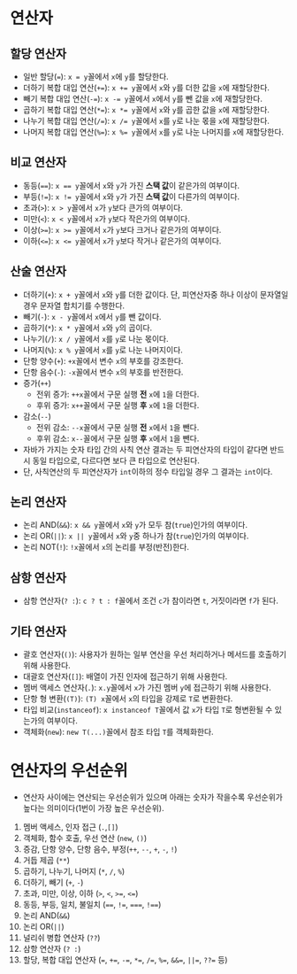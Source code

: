 # 연산자
## 할당 연산자
- 일반 할당(`=`): `x = y`꼴에서 `x`에 `y`를 할당한다.
- 더하기 복합 대입 연산(`+=`): `x += y`꼴에서 `x`와 `y`를 더한 값을 `x`에 재할당한다.
- 빼기 복합 대입 연산(`-=`): `x -= y`꼴에서 `x`에서 `y`를 뺀 값을 `x`에 재할당한다.
- 곱하기 복합 대입 연산(`*=`): `x *= y`꼴에서 `x`와 `y`를 곱한 값을 `x`에 재할당한다.
- 나누기 복합 대입 연산(`/=`): `x /= y`꼴에서 `x`를 `y`로 나눈 몫을 `x`에 재할당한다.
- 나머지 복합 대입 연산(`%=`): `x %= y`꼴에서 `x`를 `y`로 나눈 나머지를 `x`에 재할당한다.

## 비교 연산자
- 동등(`==`): `x == y`꼴에서 `x`와 `y`가 가진 **스택 값**이 같은가의 여부이다.
- 부등(`!=`): `x != y`꼴에서 `x`와 `y`가 가진 **스택 값**이 다른가의 여부이다.
- 초과(`>`): `x > y`꼴에서 `x`가 `y`보다 큰가의 여부이다.
- 미만(`<`): `x < y`꼴에서 `x`가 `y`보다 작은가의 여부이다.
- 이상(`>=`): `x >= y`꼴에서 `x`가 `y`보다 크거나 같은가의 여부이다.
- 이하(`<=`): `x <= y`꼴에서 `x`가 `y`보다 작거나 같은가의 여부이다.

## 산술 연산자
- 더하기(`+`): `x + y`꼴에서 `x`와 `y`를 더한 값이다. 단, 피연산자중 하나 이상이 문자열일 경우 문자열 합치기를 수행한다.
- 빼기(`-`): `x - y`꼴에서 `x`에서 `y`를 뺀 값이다.
- 곱하기(`*`): `x * y`꼴에서 `x`와 `y`의 곱이다.
- 나누기(`/`): `x / y`꼴에서 `x`를 `y`로 나눈 몫이다.
- 나머지(`%`): `x % y`꼴에서 `x`를 `y`로 나눈 나머지이다.
- 단항 양수(`+`): `+x`꼴에서 변수 `x`의 부호를 강조한다.
- 단항 음수(`-`): `-x`꼴에서 변수 `x`의 부호를 반전한다.
- 증가(`++`)
    - 전위 증가: `++x`꼴에서 구문 실행 **전** `x`에 `1`을 더한다.
    - 후위 증가: `x++`꼴에서 구문 실행 **후** `x`에 `1`을 더한다.
- 감소(`--`)
    - 전위 감소: `--x`꼴에서 구문 실행 **전** `x`에서 `1`을 뺀다.
    - 후위 감소: `x--`꼴에서 구문 실행 **후** `x`에서 `1`을 뺀다.
- 자바가 가지는 숫자 타입 간의 사칙 연산 결과는 두 피연산자의 타입이 같다면 반드시 동일 타입으로, 다르다면 보다 큰 타입으로 연산된다.
- 단, 사칙연산의 두 피연산자가 `int`이하의 정수 타입일 경우 그 결과는 `int`이다.

## 논리 연산자
- 논리 AND(`&&`): `x && y`꼴에서 `x`와 `y`가 모두 참(`true`)인가의 여부이다.
- 논리 OR(`||`): `x || y`꼴에서 `x`와 `y`중 하나가 참(`true`)인가의 여부이다.
- 논리 NOT(`!`): `!x`꼴에서 `x`의 논리를 부정(반전)한다.

## 삼항 연산자
- 삼항 연산자(`? :`): `c ? t : f`꼴에서 조건 `c`가 참이라면 `t`, 거짓이라면 `f`가 된다.

## 기타 연산자
- 괄호 연산자(`()`): 사용자가 원하는 일부 연산을 우선 처리하거나 메서드를 호출하기 위해 사용한다.
- 대괄호 연산자(`[]`): 배열이 가진 인자에 접근하기 위해 사용한다.
- 멤버 액세스 연산자(`.`): `x.y`꼴에서 `x`가 가진 멤버 `y`에 접근하기 위해 사용한다.
- 단항 형 변환(`(T)`): `(T) x`꼴에서 `x`의 타입을 강제로 `T`로 변환한다.
- 타입 비교(`instanceof`): `x instanceof T`꼴에서 값 `x`가 타입 `T`로 형변환될 수 있는가의 여부이다.
- 객체화(`new`): `new T(...)`꼴에서 참조 타입 `T`를 객체화한다.

# 연산자의 우선순위
- 연산자 사이에는 연산되는 우선순위가 있으며 아래는 숫자가 작을수록 우선순위가 높다는 의미이다(1번이 가장 높은 우선순위).
1. 멤버 액세스, 인자 접근 (`.`,`[]`)
2. 객체화, 함수 호출, 우선 연산 (`new`, `()`)
3. 증감, 단항 양수, 단항 음수, 부정(`++`, `--`, `+`, `-`, `!`)
4. 거듭 제곱 (`**`)
5. 곱하기, 나누기, 나머지 (`*`, `/`, `%`)
6. 더하기, 빼기 (`+`, `-`)
7. 초과, 미만, 이상, 이하 (`>`, `<`, `>=`, `<=`)
8. 동등, 부등, 일치, 불일치 (`==`, `!=`, `===`, `!==`)
9. 논리 AND(`&&`)
10. 논리 OR(`||`)
11. 널리쉬 병합 연산자 (`??`)
12. 삼항 연산자 (`? :`)
13. 할당, 복합 대입 연산자 (`=`, `+=`, `-=`, `*=`, `/=`, `%=`, `&&=`, `||=`, `??=` 등)
